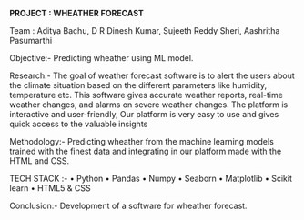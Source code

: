 **PROJECT : WHEATHER FORECAST**

Team :
Aditya Bachu,
D R Dinesh Kumar, 
Sujeeth Reddy Sheri,
Aashritha Pasumarthi

Objective:- Predicting wheather using ML model.

Research:-
The goal of weather forecast software is to alert the users about the climate situation based on the different parameters like humidity, temperature etc.
This software gives accurate weather reports, real-time weather changes, and alarms on severe weather changes.
The platform is interactive and user-friendly,
Our platform is very easy to use and gives quick access to the valuable insights

Methodology:-
Predicting wheather from the machine learning models trained with the finest data and integrating in our platform made with the HTML and CSS.

TECH STACK :-
• Python
• Pandas
• Numpy
• Seaborn
• Matplotlib
• Scikit learn
• HTML5 & CSS

Conclusion:-
Development of a software for wheather forecast.
